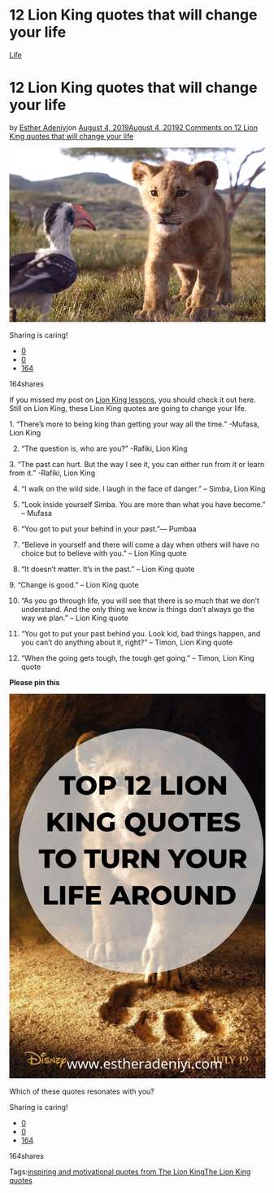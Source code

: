 # 12 Lion King quotes that will change your life

[Life](https://estheradeniyi.com/category/life/)
# 12 Lion King quotes that will change your life

by [Esther Adeniyi](https://estheradeniyi.com/author/esther-adeniyi/)on [August 4, 2019August 4, 2019](https://estheradeniyi.com/lion-king-quotes/)[2 Comments on 12 Lion King quotes that will change your life](https://estheradeniyi.com/lion-king-quotes/#comments)

![](images\the-lion-king-hadirkan-cuplikan-baru-bXifAaHVQt.jpg)

Sharing is caring!

- [0](https://www.facebook.com/sharer/sharer.php?u=https%3A%2F%2Festheradeniyi.com%2Flion-king-quotes%2F&amp;t=12%20Lion%20King%20quotes%20that%20will%20change%20your%20life)
- [0](https://twitter.com/intent/tweet?text=12%20Lion%20King%20quotes%20that%20will%20change%20your%20life&amp;url=https%3A%2F%2Festheradeniyi.com%2Flion-king-quotes%2F)
- [164](#)

164shares

If you missed my post on [Lion King lessons](https://estheradeniyi.com/the-lion-king-life-lessons/), you should check it out here. Still on Lion King, these Lion King quotes are going to change your life.

1.&#xA0;&#x201C;There&#x2019;s more to being king than getting your way all the time.&#x201D; -Mufasa, Lion King

2. &#x201C;The question is, who are you?&#x201D; -Rafiki, Lion King

3.&#xA0;&#x201C;The past can hurt. But the way I see it, you can either run from it or learn from it.&#x201D; -Rafiki, Lion King

4. &#x201C;I walk on the wild side. I laugh in the face of danger.&#x201D; &#x2013; Simba, Lion King

5. &#x201C;Look inside yourself Simba. You are more than what you have become.&#x201D; &#x2013; Mufasa

6. &#x201C;You got to put your behind in your past.&#x201D;&#x2014;&#xA0;Pumbaa

7. &#x201C;Believe in yourself and there will come a day when others will have no choice but to believe with you.&#x201D; &#x2013; Lion King quote

8. &#x201C;It doesn&#x2019;t matter. It&#x2019;s in the past.&#x201D; &#x2013; Lion King quote

9.&#xA0;&#x201C;Change is good.&#x201D; &#x2013; Lion King quote

10. &#x201C;As you go through life, you will see that there is so much that we don&#x2019;t understand. And the only thing we know is things don&#x2019;t always go the way we&#xA0;plan.&#x201D; &#x2013; Lion King quote

11. &#x201C;You got to put your past behind you. Look kid, bad things happen, and you can&#x2019;t do anything about it, right?&#x201D; &#x2013; Timon, Lion King quote

12. &#x201C;When the going gets tough, the tough get going.&#x201D; &#x2013; Timon, Lion King quote

**Please pin this**

![](images\the-lion-king.png)

Which of these quotes resonates with you?

Sharing is caring!

- [0](https://www.facebook.com/sharer/sharer.php?u=https%3A%2F%2Festheradeniyi.com%2Flion-king-quotes%2F&amp;t=12%20Lion%20King%20quotes%20that%20will%20change%20your%20life)
- [0](https://twitter.com/intent/tweet?text=12%20Lion%20King%20quotes%20that%20will%20change%20your%20life&amp;url=https%3A%2F%2Festheradeniyi.com%2Flion-king-quotes%2F)
- [164](#)

164shares

Tags:[inspiring and motivational quotes from The Lion King](https://estheradeniyi.com/tag/inspiring-and-motivational-quotes-from-the-lion-king/)[The Lion King quotes](https://estheradeniyi.com/tag/the-lion-king-quotes/)
